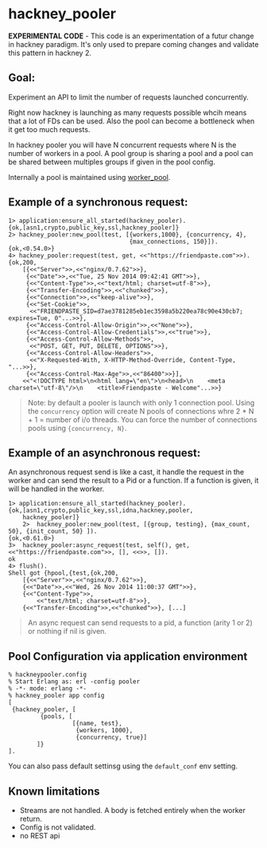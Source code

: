 # hackney_pooler


**EXPERIMENTAL CODE** - This code is an experimentation of a futur change in
hackney paradigm. It's only used to prepare coming changes and validate this
pattern in hackney 2.

## Goal:

Experiment an API to limit the number of requests launched concurrently.

Right now hackney is launching as many requests possible whcih means that a
lot of FDs can be used. Also the pool can become a bottleneck when it get too
much requests.

In hackney pooler you will have N concurrent requests where N is the number of
workers in a pool. A pool group is sharing a pool and a pool can be shared
between multiples groups if given in the pool config.

Internally a pool is maintained using
[worker_pool](https://github.com/inaka/worker_pool).

## Example of a synchronous request:

    1> application:ensure_all_started(hackney_pooler).
    {ok,[asn1,crypto,public_key,ssl,hackney_pooler]}
    2> hackney_pooler:new_pool(test, [{workers,1000}, {concurrency, 4},
                                      {max_connections, 150}]).
    {ok,<0.54.0>}
    4> hackney_pooler:request(test, get, <<"https://friendpaste.com">>).
    {ok,200,
        [{<<"Server">>,<<"nginx/0.7.62">>},
         {<<"Date">>,<<"Tue, 25 Nov 2014 09:42:41 GMT">>},
         {<<"Content-Type">>,<<"text/html; charset=utf-8">>},
         {<<"Transfer-Encoding">>,<<"chunked">>},
         {<<"Connection">>,<<"keep-alive">>},
         {<<"Set-Cookie">>,
          <<"FRIENDPASTE_SID=d7ae3781285eb1ec3598a5b220ea78c90e430cb7; expires=Tue, 0"...>>},
         {<<"Access-Control-Allow-Origin">>,<<"None">>},
         {<<"Access-Control-Allow-Credentials">>,<<"true">>},
         {<<"Access-Control-Allow-Methods">>,
          <<"POST, GET, PUT, DELETE, OPTIONS">>},
         {<<"Access-Control-Allow-Headers">>,
          <<"X-Requested-With, X-HTTP-Method-Override, Content-Type, "...>>},
         {<<"Access-Control-Max-Age">>,<<"86400">>}],
        <<"<!DOCTYPE html>\n<html lang=\"en\">\n<head>\n    <meta charset=\"utf-8\"/>\n    <title>Friendpaste - Welcome"...>>}


> Note: by default a pooler is launch with only 1 connection pool. Using the
> `concurrency` option will create N pools of connections whre 2 * N + 1 =
> number of i/o threads. You can force the number of connections pools using
> `{concurrency, N}`.

## Example of an asynchronous request:

An asynchronous request send is like a cast, it handle the request in the
worker and can send the result to a Pid or a function. If a function is given,
it will be handled in the worker.

    1> application:ensure_all_started(hackney_pooler).
    {ok,[asn1,crypto,public_key,ssl,idna,hackney,pooler,
        hackney_pooler]}
        2>  hackney_pooler:new_pool(test, [{group, testing}, {max_count, 50}, {init_count, 50} ]).
    {ok,<0.61.0>}
    3>  hackney_pooler:async_request(test, self(), get, <<"https://friendpaste.com">>, [], <<>>, []).
    ok
    4> flush().
    Shell got {hpool,{test,{ok,200,
        [{<<"Server">>,<<"nginx/0.7.62">>},
        {<<"Date">>,<<"Wed, 26 Nov 2014 11:00:37 GMT">>},
        {<<"Content-Type">>,
            <<"text/html; charset=utf-8">>},
        {<<"Transfer-Encoding">>,<<"chunked">>}, [...]

> An async request can send requests to a pid, a function (arity 1 or 2) or
> nothing if nil is given.

## Pool Configuration via application environment

    % hackneypooler.config
    % Start Erlang as: erl -config pooler
    % -*- mode: erlang -*-
    % hackney_pooler app config
    [
     {hackney_pooler, [
             {pools, [
                      [{name, test},
                       {workers, 1000},
                       {concurrency, true}]
            ]}
    ].


You can also pass default settinsg using the `default_conf` env setting.

## Known limitations

- Streams are not handled. A body is fetched entirely when the worker return.
- Config is not validated.
- no REST api
